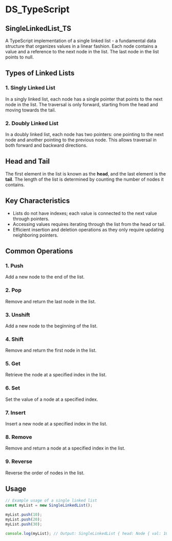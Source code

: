 # DS_TypeScript

## SingleLinkedList_TS
A TypeScript implementation of a single linked list - a fundamental data structure that organizes values in a linear fashion. Each node contains a value and a reference to the next node in the list. The last node in the list points to null.

## Types of Linked Lists

### 1. Singly Linked List
In a singly linked list, each node has a single pointer that points to the next node in the list. The traversal is only forward, starting from the head and moving towards the tail.

### 2. Doubly Linked List
In a doubly linked list, each node has two pointers: one pointing to the next node and another pointing to the previous node. This allows traversal in both forward and backward directions.

## Head and Tail
The first element in the list is known as the **head**, and the last element is the **tail**. The length of the list is determined by counting the number of nodes it contains.

## Key Characteristics

- Lists do not have indexes; each value is connected to the next value through pointers.
- Accessing values requires iterating through the list from the head or tail.
- Efficient insertion and deletion operations as they only require updating neighboring pointers.

## Common Operations

### 1. Push
Add a new node to the end of the list.

### 2. Pop
Remove and return the last node in the list.

### 3. Unshift
Add a new node to the beginning of the list.

### 4. Shift
Remove and return the first node in the list.

### 5. Get
Retrieve the node at a specified index in the list.

### 6. Set
Set the value of a node at a specified index.

### 7. Insert
Insert a new node at a specified index in the list.

### 8. Remove
Remove and return a node at a specified index in the list.

### 9. Reverse
Reverse the order of nodes in the list.

## Usage

```typescript
// Example usage of a single linked list
const myList = new SingleLinkedList();

myList.push(10);
myList.push(20);
myList.push(30);

console.log(myList); // Output: SingleLinkedList { head: Node { val: 10, next: Node { val: 20, next: Node { val: 30, next: null } } }, tail: Node { val: 30, next: null }, length: 3 }
